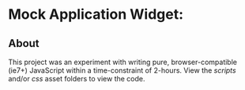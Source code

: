 # Mock Application Widget:

## About
This project was an experiment with writing pure, browser-compatible (ie7+) JavaScript within a time-constraint of 2-hours.
View the *scripts* and/or *css* asset folders to view the code.
